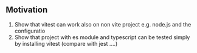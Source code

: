 <h2>Motivation</h2>
<ol>
<li>Show that vitest can work also on non vite project e.g. node.js and the configuratio</li>
<li>Show that project with es module and typescript can be tested simply by installing vitest (compare with jest ....)</li>
</ol>